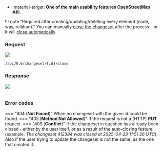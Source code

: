 <div class="grid cards" markdown>

- :material-target: **One of the main usability features OpenStreetMap API**.

</div>

!!! note "Required after creating/updating/deleting every element (node, way, relation)."
    You can manually [close the changeset](close_changeset.md) after the process - or it will [close automatically](../general_informations/changesets.md#changesets-attributes).

### Request

![](https://img.shields.io/badge/PUT-lightblue)

```
/api/0.6/changeset/{id}/close
```

### Response

![](https://img.shields.io/badge/Response-200%20OK-brightgreen)

``` title="succesClosechangeset_example.xml" linenums="1"

```

### Error codes

=== "404 (**Not Found**)"
    When no changeset with the given id could be found.
=== "405 (**Method Not Allowed**)"
    If the request is not a (HTTP) **PUT** request.
=== "409 (**Conflict**)"
    If the changeset in question has already been closed - either by the user itself, or as a result of the auto-closing feature (example: *The changeset 412384 was closed at 2025-04-23 11:51:26 UTC*). Also if the user trying to update the changeset is not the same, as the one that created it.